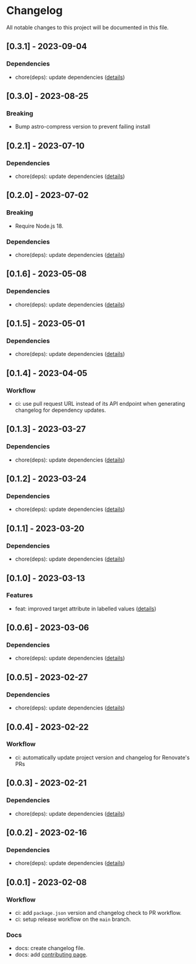 # Changelog

All notable changes to this project will be documented in this file.

## [0.3.1] - 2023-09-04

### Dependencies

- chore(deps): update dependencies ([details](https://github.com/KonradSzwarc/devscard/pull/236))

## [0.3.0] - 2023-08-25

### Breaking

- Bump astro-compress version to prevent failing install

## [0.2.1] - 2023-07-10

### Dependencies

- chore(deps): update dependencies ([details](https://github.com/KonradSzwarc/devscard/pull/226))

## [0.2.0] - 2023-07-02

### Breaking

- Require Node.js 18.

### Dependencies

- chore(deps): update dependencies ([details](https://github.com/KonradSzwarc/devscard/pull/225))

## [0.1.6] - 2023-05-08

### Dependencies

- chore(deps): update dependencies ([details](https://github.com/KonradSzwarc/devscard/pull/220))

## [0.1.5] - 2023-05-01

### Dependencies

- chore(deps): update dependencies ([details](https://github.com/KonradSzwarc/devscard/pull/219))

## [0.1.4] - 2023-04-05

### Workflow

- ci: use pull request URL instead of its API endpoint when generating changelog for dependency updates.

## [0.1.3] - 2023-03-27

### Dependencies

- chore(deps): update dependencies ([details](https://github.com/KonradSzwarc/devscard/pull/214))

## [0.1.2] - 2023-03-24

### Dependencies

- chore(deps): update dependencies ([details](https://github.com/KonradSzwarc/devscard/pull/212))

## [0.1.1] - 2023-03-20

### Dependencies

- chore(deps): update dependencies ([details](https://github.com/KonradSzwarc/devscard/pull/213))

## [0.1.0] - 2023-03-13

### Features

- feat: improved target attribute in labelled values ([details](https://github.com/KonradSzwarc/devscard/pull/210))

## [0.0.6] - 2023-03-06

### Dependencies

- chore(deps): update dependencies ([details](https://github.com/KonradSzwarc/devscard/pull/209))

## [0.0.5] - 2023-02-27

### Dependencies

- chore(deps): update dependencies ([details](https://github.com/KonradSzwarc/devscard/pull/207))

## [0.0.4] - 2023-02-22

### Workflow

- ci: automatically update project version and changelog for Renovate's PRs

## [0.0.3] - 2023-02-21

### Dependencies

- chore(deps): update dependencies ([details](https://github.com/KonradSzwarc/devscard/pull/202))

## [0.0.2] - 2023-02-16

### Dependencies

- chore(deps): update dependencies ([details](https://github.com/KonradSzwarc/devscard/pull/201))

## [0.0.1] - 2023-02-08

### Workflow

- ci: add `package.json` version and changelog check to PR workflow.
- ci: setup release workflow on the `main` branch.

### Docs

- docs: create changelog file.
- docs: add [contributing page](https://devscard.gitbook.io/docs/project-development/contributing).

